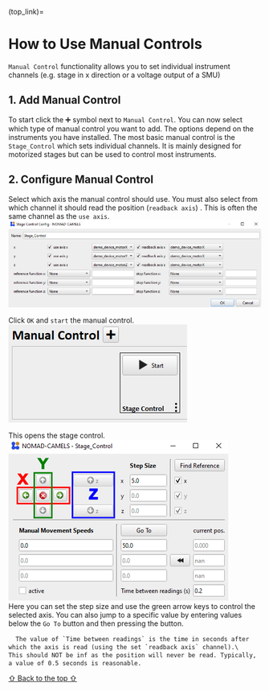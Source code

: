(top_link)=
# How to Use Manual Controls
`Manual Control` functionality allows you to set individual instrument channels (e.g. stage in x direction or a voltage output of a SMU)
## 1. Add Manual Control
To start  click the &#10133; symbol next to `Manual Control`. You can now select which type of manual control you want to add. The options depend on the instruments you have installed. The most basic manual control is the `Stage_Control` which sets individual channels. It is mainly designed for motorized stages but can be used to control most instruments. 
## 2. Configure Manual Control
Select which axis the manual control should use. You must also select from which channel it should read the position (`readback axis`) . This is often the same channel as the `use axis`.
![img_45.png](images/img_45.png)

Click `OK` and `start` the manual control.\
![img_46.png](images/img_46.png)

This opens the stage control.\
![img_47.png](images/img_47.png)\
Here you can set the step size and use the green arrow keys to control the selected axis. You can also jump to a specific value by entering values below the `Go To` button and then pressing the button.
```{note}
  The value of `Time between readings` is the time in seconds after which the axis is read (using the set `readback axis` channel).\
This should NOT be inf as the position will never be read. Typically, a value of 0.5 seconds is reasonable. 
```

[&#8679; Back to the top &#8679;](top_link)
